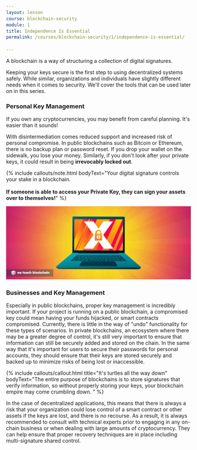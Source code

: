 ```yaml
---
layout: lesson
course: blockchain-security
module: 1
title: Independence Is Essential
permalink: /courses/blockchain-security/1/independence-is-essential/

---
```

<!-- <iframe width="1280" height="720" src="https://www.youtube.com/embed/VqgISgbnxtg?list=PLVmd1I9lPns9tKLMAYdnUx3oiegbIg7sJ" frameborder="0" allow="accelerometer; autoplay; encrypted-media; gyroscope; picture-in-picture" allowfullscreen></iframe> -->

<span class="openingParagraph">A blockchain is a way of structuring a collection of digital signatures.</span>

Keeping your keys secure is the first step to using decentralized systems safely. While similar, organizations and individuals have slightly different needs when it comes to security. We'll cover the tools that can be used later on in this series.

<h3>Personal Key Management</h3>
If you own any cryptocurrencies, you may benefit from careful planning. It's easier than it sounds!

With disintermediation comes reduced support and increased risk of personal compromise. In public blockchains such as Bitcoin or Ethereum, there is no backup plan or password reset. If you drop your wallet on the sidewalk, you lose your money. Similarly, if you don't look after your private keys, it could result in being <strong>irrevocably locked out</strong>.

{% include callouts/note.html
	bodyText="Your digital signature controls your stake in a blockchain. <br> <br><b>If someone is able to access your Private Key, they can sign your assets over to themselves!</b>"
%}

<img src="/assets/img/courses/blockchain-security/LaptopX.jpg" alt="Laptop with an X" title="Locked Out"/>

<h3>Businesses and Key Management</h3>
Especially in public blockchains, proper key management is incredibly important. If your project is running on a public blockchain, a compromised key could mean having your funds hijacked, or smart contracts compromised. Currently, there is little in the way of "undo" functionality for these types of scenarios. In private blockchains, an ecosystem where there may be a greater degree of control, it's still very important to ensure that information can still be securely added and stored on the chain. In the same way that it's important for users to secure their passwords for personal accounts, they should ensure that their keys are stored securely and backed up to minimize risks of being lost or inaccessible.


{% include callouts/callout.html
    title="It's turtles all the way down"
	bodyText="The entire purpose of blockchains is to store signatures that verify information, so without properly storing your keys, your blockchain empire may come crumbling down. "
%}

In the case of decentralized applications, this means that there is always a risk that your organization could lose control of a smart contract or other assets if the keys are lost, and there is no recourse. As a result, it is always recommended to consult with technical experts prior to engaging in any on-chain business or when dealing with large amounts of cryptocurrency. They can help ensure that proper recovery techniques are in place including multi-signature shared control.
